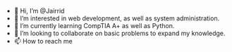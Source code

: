 - 👋 Hi, I’m @Jairrid
- 👀 I’m interested in web development, as well as system administration.
- 🌱 I’m currently learning CompTIA A+ as well as Python.
- 💞️ I’m looking to collaborate on basic problems to expand my knowledge.
- 📫 How to reach me 

<!---
Jairrid/Jairrid is a ✨ special ✨ repository because its `README.md` (this file) appears on your GitHub profile.
You can click the Preview link to take a look at your changes.
--->
